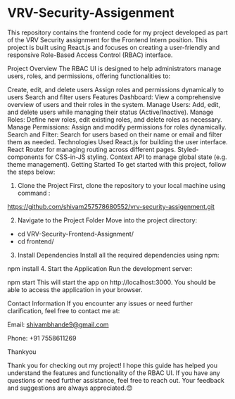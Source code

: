 # VRV-Security-Assigenment
This repository contains the frontend code for my project developed as part of the VRV Security assignment for the Frontend Intern position. This project is built using React.js and focuses on creating a user-friendly and responsive Role-Based Access Control (RBAC) interface.

Project Overview
The RBAC UI is designed to help administrators manage users, roles, and permissions, offering functionalities to:

Create, edit, and delete users
Assign roles and permissions dynamically to users
Search and filter users
Features
Dashboard:
View a comprehensive overview of users and their roles in the system.
Manage Users:
Add, edit, and delete users while managing their status (Active/Inactive).
Manage Roles:
Define new roles, edit existing roles, and delete roles as necessary.
Manage Permissions:
Assign and modify permissions for roles dynamically.
Search and Filter:
Search for users based on their name or email and filter them as needed.
Technologies Used
React.js for building the user interface.
React Router for managing routing across different pages.
Styled-components for CSS-in-JS styling.
Context API to manage global state (e.g. theme management).
Getting Started
To get started with this project, follow the steps below:

1. Clone the Project
First, clone the repository to your local machine using command :

https://github.com/shivam257578680552/vrv-security-assigenment.git

2. Navigate to the Project Folder
Move into the project directory:

- cd VRV-Security-Frontend-Assignment/ 
- cd frontend/
  
3. Install Dependencies
Install all the required dependencies using npm:

npm install
4. Start the Application
Run the development server:

npm start
This will start the app on http://localhost:3000. 
You should be able to access the application in your browser.

Contact Information
If you encounter any issues or need further clarification, feel free to contact me at:

Email: shivambhande9@gmail.com

Phone: +91 7558611269

Thankyou

Thank you for checking out my project! I hope this guide has helped you understand the features and functionality of the RBAC UI. If you have any questions or need further assistance, feel free to reach out. Your feedback and suggestions are always appreciated.😊
